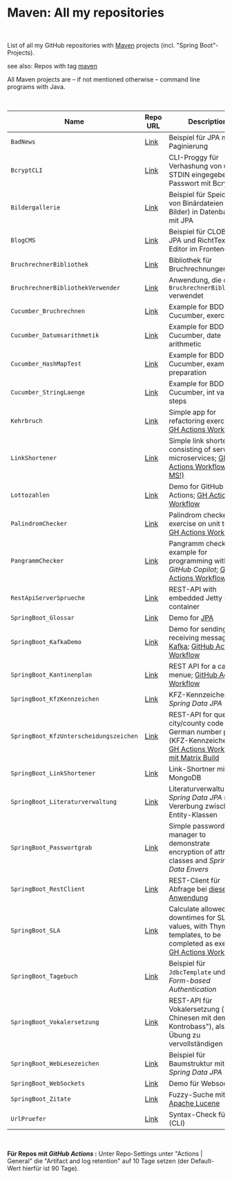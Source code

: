 # Maven: All my repositories #

<br>

List of all my GitHub repositories with [Maven](https://maven.apache.org/) projects (incl. "Spring Boot"-Projects).

see also: Repos with tag [maven](https://github.com/MDecker-MobileComputing?tab=repositories&q=topic%3Amaven&type=source)

All Maven projects are – if not mentioned otherwise – command line programs with Java.

<br>

| Name | Repo URL | Description |
| ---- | -------- | ----------- |
| `BadNews` | [Link](https://github.com/MDecker-MobileComputing/Maven_SpringBoot_BadNews) | Beispiel für JPA mit Paginierung |
| `BcryptCLI`| [Link](https://github.com/MDecker-MobileComputing/Maven_SpringBoot_BcryptCLI) | CLI-Proggy für Verhashung von über STDIN eingegebenen Passwort mit Bcrypt |
| `Bildergallerie` | [Link](https://github.com/MDecker-MobileComputing/Maven_SpringBoot_Bildergallerie) | Beispiel für Speichern von Binärdateien (z.B. Bilder) in Datenbank mit JPA |
| `BlogCMS` | [Link](https://github.com/MDecker-MobileComputing/Maven_SpringBoot_BlogCMS) | Beispiel für CLOB mit JPA und RichtText-Editor im Frontend |
| `BruchrechnerBibliothek` | [Link](https://github.com/MDecker-MobileComputing/Maven_BruchrechnerBibliothek) | Bibliothek für Bruchrechnungen |
| `BruchrechnerBibliothekVerwender` | [Link](https://github.com/MDecker-MobileComputing/Maven_BruchrechnerBibliothekVerwender) | Anwendung, die die `BruchrechnerBibliothek` verwendet |
| `Cucumber_Bruchrechnen` | [Link](https://github.com/MDecker-MobileComputing/Maven_Cucumber_Bruchrechnen) | Example for BDD with Cucumber, exercise |
| `Cucumber_Datumsarithmetik` | [Link](https://github.com/MDecker-MobileComputing/Maven_Cucumber_Datumsarithmetik) | Example for BDD with Cucumber, date arithmetic |
| `Cucumber_HashMapTest` | [Link](https://github.com/MDecker-MobileComputing/Maven_Cucumber_HashMap) | Example for BDD with Cucumber, exam preparation | 
| `Cucumber_StringLaenge` | [Link](https://github.com/MDecker-MobileComputing/Maven_Cucumber_StringLaenge) | Example for BDD with Cucumber, int values in steps |
| `Kehrbruch` | [Link](https://github.com/MDecker-MobileComputing/Maven_Kehrbruch) | Simple app for refactoring exercise; [GH Actions Workflow](https://github.com/MDecker-MobileComputing/Maven_Kehrbruch/tree/master/.github/workflows) |
| `LinkShortener`| [Link](https://github.com/MDecker-MobileComputing/Maven_SpringBoot_LinkShortener) | Simple link shortener consisting of serveral microservices; [GH Actions Workflow (für 3 MS!)](https://github.com/MDecker-MobileComputing/Maven_SpringBoot_LinkShortener/tree/master/.github/workflows) |
| `Lottozahlen` | [Link](https://github.com/MDecker-MobileComputing/Maven_Lottozahlen) | Demo for GitHub Actions; [GH Actions Workflow]([https://github.com/MDecker-MobileComputing/Maven_Palindromchecker/tree/master/.github/workflows](https://github.com/MDecker-MobileComputing/Maven_Lottozahlen/tree/master/.github/workflows)) |
| `PalindromChecker` | [Link](https://github.com/MDecker-MobileComputing/Maven_Palindromchecker) | Palindrom checker, for exercise on unit testing; [GH Actions Workflow](https://github.com/MDecker-MobileComputing/Maven_Palindromchecker/tree/master/.github/workflows) |
| `PangrammChecker` | [Link](https://github.com/MDecker-MobileComputing/Maven_Pangrammchecker) | Pangramm checker, example for programming with *GitHub Copilot*; [GH Actions Workflow](https://github.com/MDecker-MobileComputing/Maven_Pangrammchecker/blob/master/.github/workflows/maven.yml) |
| `RestApiServerSprueche` | [Link](https://github.com/MDecker-MobileComputing/Maven_RestApiServerSprueche) | REST-API with embedded Jetty servlet container |
| `SpringBoot_Glossar` | [Link](https://github.com/MDecker-MobileComputing/Maven_SpringBoot_Glossar) | Demo for [JPA](https://en.wikipedia.org/wiki/Jakarta_Persistence) |
| `SpringBoot_KafkaDemo` | [Link](https://github.com/MDecker-MobileComputing/Maven_SpringBoot_KafkaDemo) | Demo for sending and receiving messages via [Kafka](https://kafka.apache.org/); [GitHub Actions Workflow](https://github.com/MDecker-MobileComputing/Maven_SpringBoot_KafkaDemo/blob/master/.github/workflows/maven.yml) |
| `SpringBoot_Kantinenplan`| [Link](https://github.com/MDecker-MobileComputing/Maven_SpringBoot_Kantinenplan) | REST API for a canteen menue; [GitHub Actions Workflow](https://github.com/MDecker-MobileComputing/Maven_SpringBoot_Kantinenplan/tree/master/.github/workflows) |
| `SpringBoot_KfzKennzeichen` | [Link](https://github.com/MDecker-MobileComputing/Maven_SpringBoot_KfzKennzeichen) | KFZ-Kennzeichen mit *Spring Data JPA* |
| `SpringBoot_KfzUnterscheidungszeichen` | [Link](https://github.com/MDecker-MobileComputing/Maven_SpringBoot_KfzUnterscheidungszeichen) | REST-API for querying city/county code on German number plates (KFZ-Kennzeichen); [GH Actions Workflow mit Matrix Build](https://github.com/MDecker-MobileComputing/Maven_SpringBoot_KfzUnterscheidungszeichen/blob/42d4031b2f13cc0cc25ae411ae3fbe2efb6c34ce/.github/workflows/maven.yml#L10-L13) |
| `SpringBoot_LinkShortener` | [Link](https://github.com/MDecker-MobileComputing/Maven_SpringBoot_LinkShortenerMitMongoDB) | Link-Shortner mit MongoDB |
| `SpringBoot_Literaturverwaltung` | [Link](https://github.com/MDecker-MobileComputing/Maven_SpringBoot_Literaturverwaltung) | Literaturverwaltung, *Spring Data JPA* mit Vererbung zwischen Entity-Klassen |
| `SpringBoot_Passwortgrab` | [Link](https://github.com/MDecker-MobileComputing/Maven_SpringBoot_Passwortgrab) | Simple password manager to demonstrate encryption of attribute classes and <i>Spring Data Envers</i> |
| `SpringBoot_RestClient` | [Link](https://github.com/MDecker-MobileComputing/Maven_SpringBoot_RestClient) | REST-Client für Abfrage bei [dieser Anwendung](https://github.com/MDecker-MobileComputing/Maven_SpringBoot_KfzKennzeichen) |
| `SpringBoot_SLA` | [Link](https://github.com/MDecker-MobileComputing/Maven_SpringBoot_SLA) | Calculate allowed downtimes for SLA values, with Thymeleaf templates, to be completed as exercise; [GH Actions Workflow](https://github.com/MDecker-MobileComputing/Maven_SpringBoot_SLA/tree/master/.github/workflows) |
| `SpringBoot_Tagebuch` | [Link](https://github.com/MDecker-MobileComputing/Maven_SpringBoot_Tagebuch) | Beispiel für `JdbcTemplate` und *Form-based Authentication* |
| `SpringBoot_Vokalersetzung` | [Link](https://github.com/MDecker-MobileComputing/Maven_SpringBoot_Vokalersetzung) | REST-API für Vokalersetzung ("Drei Chinesen mit dem Kontrobass"), als Übung zu vervollständigen |
| `SpringBoot_WebLesezeichen` | [Link](https://github.com/MDecker-MobileComputing/Maven_SpringBoot_WebLesezeichen) | Beispiel für Baumstruktur mit *Spring Data JPA* |
| `SpringBoot_WebSockets` | [Link](https://github.com/MDecker-MobileComputing/Maven_SpringBoot_WebSockets) | Demo für Websockets |
| `SpringBoot_Zitate` | [Link](https://github.com/MDecker-MobileComputing/Maven_SpringBoot_Zitate) | Fuzzy-Suche mit [Apache Lucene](https://lucene.apache.org/) |
| `UrlPruefer` | [Link](https://github.com/MDecker-MobileComputing/Maven_UrlPruefer) | Syntax-Check für URL (CLI) |

<br>

**Für Repos mit *GitHub Actions* :** Unter Repo-Settings unter "Actions | General" die "Artifact and log retention" auf 10 Tage setzen (der Default-Wert  hierfür ist 90 Tage).

<br>
